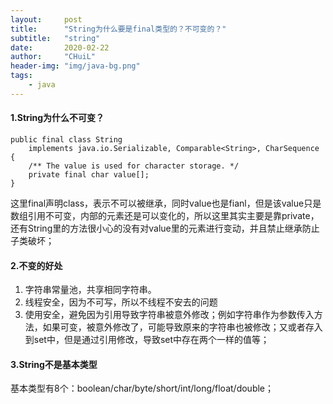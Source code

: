 ```yaml
---
layout:     post
title:      "String为什么要是final类型的？不可变的？"
subtitle:   "string"
date:       2020-02-22
author:     "CHuiL"
header-img: "img/java-bg.png"
tags:
    - java
---
```


#### 1.String为什么不可变？
```
public final class String
    implements java.io.Serializable, Comparable<String>, CharSequence {
    /** The value is used for character storage. */
    private final char value[];
}
```
这里final声明class，表示不可以被继承，同时value也是fianl，但是该value只是数组引用不可变，内部的元素还是可以变化的，所以这里其实主要是靠private，还有String里的方法很小心的没有对value里的元素进行变动，并且禁止继承防止子类破坏；

####  2.不变的好处
1. 字符串常量池，共享相同字符串。
2. 线程安全，因为不可写，所以不线程不安去的问题
3. 使用安全，避免因为引用导致字符串被意外修改；例如字符串作为参数传入方法，如果可变，被意外修改了，可能导致原来的字符串也被修改；又或者存入到set中，但是通过引用修改，导致set中存在两个一样的值等；



#### 3.String不是基本类型
基本类型有8个：boolean/char/byte/short/int/long/float/double；